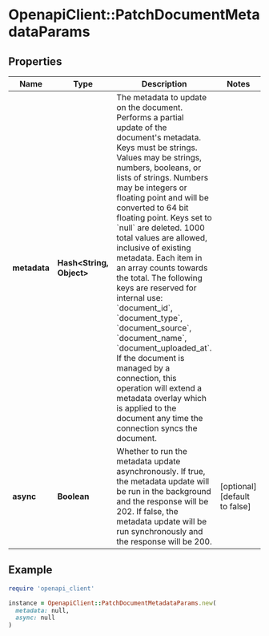 # OpenapiClient::PatchDocumentMetadataParams

## Properties

| Name | Type | Description | Notes |
| ---- | ---- | ----------- | ----- |
| **metadata** | **Hash&lt;String, Object&gt;** | The metadata to update on the document. Performs a partial update of the document&#39;s metadata. Keys must be strings. Values may be strings, numbers, booleans, or lists of strings. Numbers may be integers or floating point and will be converted to 64 bit floating point. Keys set to &#x60;null&#x60; are deleted. 1000 total values are allowed, inclusive of existing metadata. Each item in an array counts towards the total. The following keys are reserved for internal use: &#x60;document_id&#x60;, &#x60;document_type&#x60;, &#x60;document_source&#x60;, &#x60;document_name&#x60;, &#x60;document_uploaded_at&#x60;. If the document is managed by a connection, this operation will extend a metadata overlay which is applied to the document any time the connection syncs the document. |  |
| **async** | **Boolean** | Whether to run the metadata update asynchronously. If true, the metadata update will be run in the background and the response will be 202. If false, the metadata update will be run synchronously and the response will be 200. | [optional][default to false] |

## Example

```ruby
require 'openapi_client'

instance = OpenapiClient::PatchDocumentMetadataParams.new(
  metadata: null,
  async: null
)
```

